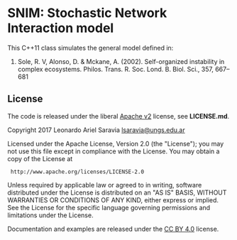 
# SNIM: Stochastic Network Interaction model 

This C++11 class simulates the general model defined in:

1. Sole, R. V, Alonso, D. & Mckane, A. (2002). Self-organized instability in complex ecosystems. Philos. Trans. R. Soc. Lond. B. Biol. Sci., 357, 667–681

## License

The code is released under the liberal
[Apache v2](http://www.apache.org/licenses/LICENSE-2.0) license, see **LICENSE.md**.

   Copyright 2017 Leonardo Ariel Saravia <lsaravia@ungs.edu.ar> 

   Licensed under the Apache License, Version 2.0 (the "License");
   you may not use this file except in compliance with the License.
   You may obtain a copy of the License at

     http://www.apache.org/licenses/LICENSE-2.0

   Unless required by applicable law or agreed to in writing, software
   distributed under the License is distributed on an "AS IS" BASIS,
   WITHOUT WARRANTIES OR CONDITIONS OF ANY KIND, either express or implied.
   See the License for the specific language governing permissions and
   limitations under the License.



Documentation and examples are released under the
[CC BY 4.0](https://creativecommons.org/licenses/by/4.0/) license.
